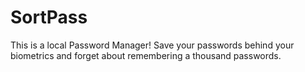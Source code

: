 # SortPass
This is a local Password Manager! Save your passwords behind your biometrics and forget about remembering a thousand passwords.
